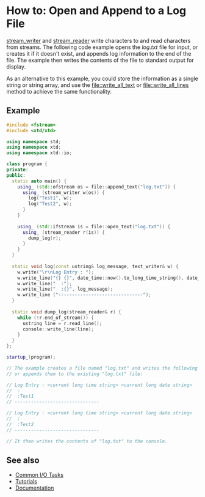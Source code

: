 # How to: Open and Append to a Log File

[stream_writer](#) and [stream_reader](#) write characters to and read characters from streams. 
The following code example opens the *log.txt* file for input, or creates it if it doesn't exist, and appends log information to the end of the file.
The example then writes the contents of the file to standard output for display.

As an alternative to this example, you could store the information as a single string or string array, and use the [file::write_all_text](#) or [file::write_all_lines](#) method to achieve the same functionality.
 
## Example

```cpp
#include <fstream>
#include <xtd/xtd>

using namespace std;
using namespace xtd;
using namespace xtd::io;

class program {
private:
public:
  static auto main() {
    using_ (std::ofstream os = file::append_text("log.txt")) {
      using_ (stream_writer w(os)) {
        log("Test1", w);
        log("Test2", w);
      }
    }
    
    using_ (std::ifstream is = file::open_text("log.txt")) {
      using_ (stream_reader r(is)) {
        dump_log(r);
      }
    }
  }
  
  static void log(const ustring& log_message, text_writer& w) {
    w.write("\r\nLog Entry : ");
    w.write_line("{} {}", date_time::now().to_long_time_string(), date_time::now().to_long_date_string());
    w.write_line("  :");
    w.write_line("  :{}", log_message);
    w.write_line ("-------------------------------");
  }
  
  static void dump_log(stream_reader& r) {
    while (!r.end_of_stream()) {
      ustring line = r.read_line();
      console::write_line(line);
    }
  }
};

startup_(program);

// The example creates a file named "log.txt" and writes the following lines to it,
// or appends them to the existing "log.txt" file:

// Log Entry : <current long time string> <current long date string>
//  :
//  :Test1
// -------------------------------

// Log Entry : <current long time string> <current long date string>
//  :
//  :Test2
// -------------------------------

// It then writes the contents of "log.txt" to the console.
```
 
## See also

* [Common I/O Tasks](/docs/documentation/Guides/xtd.core/Common%20I%3AO%20tasks)
* [Tutorials](/docs/documentation/Guides/Overview/Tutorials)
* [Documentation](/docs/documentation)

[//]: # (https://docs.microsoft.com/en-us/dotnet/standard/io/how-to-open-and-append-to-a-log-file)
